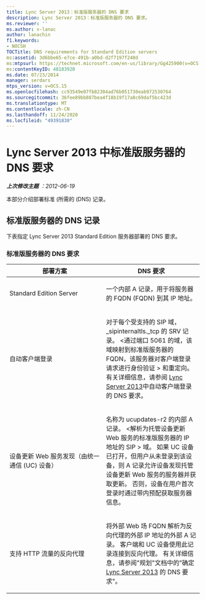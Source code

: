 ```yaml
---
title: Lync Server 2013：标准版服务器的 DNS 要求
description: Lync Server 2013：标准版服务器的 DNS 要求。
ms.reviewer: ''
ms.author: v-lanac
author: lanachin
f1.keywords:
- NOCSH
TOCTitle: DNS requirements for Standard Edition servers
ms:assetid: 3d6bbe65-e7ce-491b-a0bd-d2f7197f240d
ms:mtpsurl: https://technet.microsoft.com/en-us/library/Gg425900(v=OCS.15)
ms:contentKeyID: 48183920
ms.date: 07/23/2014
manager: serdars
mtps_version: v=OCS.15
ms.openlocfilehash: cc93549e07fb82304ad76b051730eab972530764
ms.sourcegitcommit: 36fee89bb887bea4f18b19f17a8c69daf5bc423d
ms.translationtype: MT
ms.contentlocale: zh-CN
ms.lasthandoff: 11/24/2020
ms.locfileid: "49391830"
---
```

# <a name="dns-requirements-for-standard-edition-servers-in-lync-server-2013"></a>Lync Server 2013 中标准版服务器的 DNS 要求

<div data-xmlns="http://www.w3.org/1999/xhtml">

<div class="topic" data-xmlns="http://www.w3.org/1999/xhtml" data-msxsl="urn:schemas-microsoft-com:xslt" data-cs="https://msdn.microsoft.com/">

<div data-asp="https://msdn2.microsoft.com/asp">



</div>

<div id="mainSection">

<div id="mainBody">

<span> </span>

_**上次修改主题** ：2012-06-19_

本部分介绍部署标准 (所需的 (DNS) 记录。

<div>

## <a name="dns-records-for-standard-edition-servers"></a>标准版服务器的 DNS 记录

下表指定 Lync Server 2013 Standard Edition 服务器部署的 DNS 要求。

### <a name="dns-requirements-for-a-standard-edition-server"></a>标准版服务器的 DNS 要求

<table>
<colgroup>
<col style="width: 50%" />
<col style="width: 50%" />
</colgroup>
<thead>
<tr class="header">
<th>部署方案</th>
<th>DNS 要求</th>
</tr>
</thead>
<tbody>
<tr class="odd">
<td><p>Standard Edition Server</p></td>
<td><p>一个内部 A 记录，用于将服务器的 FQDN (FQDN) 到其 IP 地址。</p></td>
</tr>
<tr class="even">
<td><p>自动客户端登录</p></td>
<td><p>对于每个受支持的 SIP 域，_sipinternaltls._tcp 的 SRV 记录。 &lt;通过端口 5061 的域，该域映射到标准版服务器的 FQDN，该服务器对客户端登录请求进行身份验证 &gt; 和重定向。 有关详细信息，请参阅 <a href="lync-server-2013-dns-requirements-for-automatic-client-sign-in.md">Lync Server 2013</a>中自动客户端登录的 DNS 要求。</p></td>
</tr>
<tr class="odd">
<td><p>设备更新 Web 服务发现（由统一通信 (UC) 设备）</p></td>
<td><p>名称为 ucupdates-r2 的内部 A 记录。 &lt;解析为托管设备更新 Web 服务的标准版服务器的 IP 地址的 SIP &gt; 域。 如果 UC 设备已打开，但用户从未登录到该设备，则 A 记录允许设备发现托管设备更新 Web 服务的服务器并获取更新。 否则，设备在用户首次登录时通过带内预配获取服务器信息。</p></td>
</tr>
<tr class="even">
<td><p>支持 HTTP 流量的反向代理</p></td>
<td><p>将外部 Web 场 FQDN 解析为反向代理的外部 IP 地址的外部 A 记录。 客户端和 UC 设备使用此记录连接到反向代理。 有关详细信息，请参阅"规划"文档中的"确定 <a href="lync-server-2013-determine-dns-requirements.md">Lync Server 2013</a> 的 DNS 要求"。</p></td>
</tr>
</tbody>
</table>


</div>

</div>

<span> </span>

</div>

</div>

</div>

